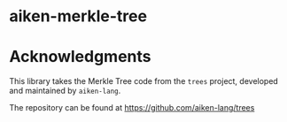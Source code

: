 # aiken-merkle-tree

# Acknowledgments

This library takes the Merkle Tree code from the `trees` project, developed and maintained by `aiken-lang`.

The repository can be found at <https://github.com/aiken-lang/trees>

